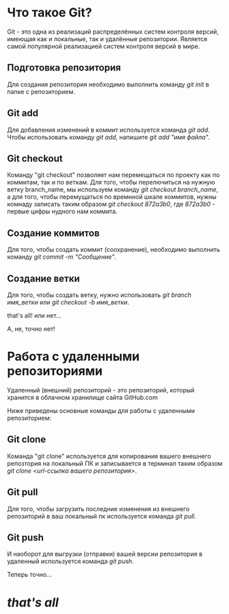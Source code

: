 # Что такое Git?

Git - это одна из реализаций распределённых систем контроля версий, имеющая как и локальные, так и удалённые репозитории. Является самой популярной реализацией систем контроля версий в мире. 

## Подготовка репозитория

Для создания репозитория необходимо выполнить команду *git init* в папке с репозиторием.

## Git add 

Для добавления изменений в коммит используется команда *git add*. Чтобы использовать команду *git add*, напишите *git add "имя файла"*.

## Git checkout

Команду "git checkout" позволяет нам перемещаться по проекту как по коммитам, так и по веткам. Для того, чтобы перелючиться на нужную ветку branch_name, мы используем команду *git checkout branch_name*, а для того, чтобы перемущаться по времнной шкале коммитов, нужны комнаду записать таким образом *git checkout 872a3b0*, где *872a3b0* - первые цифры нудного нам коммита.

## Создание коммитов

Для того, чтобы создать коммит (соохранение), необходимо выполнить команду *git commit -m "Сообщение"*.

## Создание ветки

Для того, чтобы создать ветку, нужно использовать *git branch имя_ветки* или *git checkout -b имя_ветки*.

that's all!
или нет...

А, не, точно нет!

# Работа с удаленными репозиториями

Удаленный (внешний) репозиторий - это репозиторий, который хранится в облачном хранилище сайта GitHub.com

Ниже приведены основные команды для работы с удаленными репозиторием:

## Git clone

Команда "git clone" используется для копирования вашего внешнего репозтория на локальный ПК и записывается в терминал таким образом  *git clone <url-ссылка вашего репозитория>*.

## Git pull

Для того, чтобы загрузить последние изменения из внешнего репозиторий в ваш локальный пк используется команда *git pull*.

## Git push

И наоборот для выгрузки (отправки) вашей версии репозитория в удаленный используется команда *git push*.

Теперь точно...
# *that's all*